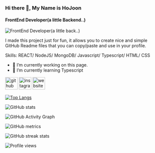 ### Hi there 👋, My Name is HoJoon
#### FrontEnd Developer(a little Backend..)
![FrontEnd Developer(a little back..)](https://arturssmirnovs.github.io/github-profile-readme-generator/images/banner.png)

I made this project just for fun, it allows you to create nice and simple GitHub Readme files that you can copy/paste and use in your profile.

Skills: REACT/ NodeJS/ MongoDB/ Javascript/ Typescript/ HTML/ CSS

- 🔭 I’m currently working on this page. 
- 🌱 I’m currently learning Typescript 


[<img src='https://cdn.jsdelivr.net/npm/simple-icons@3.0.1/icons/github.svg' alt='github' height='40'>](https://github.com/HOJOON07)  [<img src='https://cdn.jsdelivr.net/npm/simple-icons@3.0.1/icons/instagram.svg' alt='instagram' height='40'>](https://www.instagram.com/hzoxjcnv/)  [<img src='https://cdn.jsdelivr.net/npm/simple-icons@3.0.1/icons/icloud.svg' alt='website' height='40'>](https://velog.io/@ghwns1007)  

[![Top Langs](https://github-readme-stats.vercel.app/api/top-langs/?username=HOJOON07)](https://github.com/anuraghazra/github-readme-stats)

![GitHub stats](https://github-readme-stats.vercel.app/api?username=HOJOON07&show_icons=true)  

![GitHub Activity Graph](https://activity-graph.herokuapp.com/graph?username=HOJOON07)  

![GitHub metrics](https://metrics.lecoq.io/HOJOON07)  

![GitHub streak stats](https://streak-stats.demolab.com/?user=HOJOON07)  

![Profile views](https://gpvc.arturio.dev/HOJOON07)  
